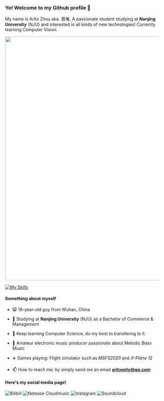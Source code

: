 ### Yo! Welcome to my Github profile 👋

My name is Aritx Zhou aka. 音唯. A passionate student studying at **Nanjing University** (NJU) and interested in all kinds of new technologies! Currently learning Computer Vision.

<img width="800" src="https://github-readme-activity-graph.vercel.app/graph?username=AritxOnly&theme=github-compact&hide_border=true&area=true" />

[![My Skills](https://skillicons.dev/icons?i=c,cpp,python,rust,kotlin,html,js,md,latex)](https://skillicons.dev)

#### Something about myself

- 😸 19-year-old guy from Wuhan, China

- 📖 Studying at **Nanjing University** (NJU) as a Bachelor of Commerce & Management

- 💪 Keep learning Computer Science, do my best to transfering to it.

- 🎹 Amateur electronic music producer passionate about Melodic *Bass Music*

- ✈️ Games playing: Flight simulator such as *MSFS2020* and *X-Plane 12*

- 📫 How to reach me: by simply send me an email **aritxonly@qq.com**

#### Here's my social media page!

![Bilibili](https://img.shields.io/badge/-Bilibili-%2300A1D6?style=flat&logo=bilibili&logoColor=%23FFFFFF&label=%20&labelColor=%23000000&color=%2300A1D6&link=https%3A%2F%2Fspace.bilibili.com%2F283375530)
![Netease Cloudmusic](https://img.shields.io/badge/-Netease%20Cloudmusic-%23D43C33?style=flat&logo=neteasecloudmusic&logoColor=%23FFFFFF&label=%20&labelColor=%23000000&color=%23D43C33&link=https%3A%2F%2Fmusic.163.com%2F%23%2Fartist%3Fid%3D34279798)
![Instagram](https://img.shields.io/badge/-Instagram-%23FF0069?style=flat&logo=instagram&logoColor=%23FFFFFF&label=%20&labelColor=%23000000&color=%23FF0069&link=https%3A%2F%2Fwww.instagram.com%2Faritxonly_music)
![Soundcloud](https://img.shields.io/badge/-Soundcloud-%23FF5500?style=flat&logo=soundcloud&logoColor=%23FFFFFF&label=%20&labelColor=%23000000&color=%23FF5500&link=https%3A%2F%2Fsoundcloud.com%2Faritx-zhou)

<!--
**AritxOnly/AritxOnly** is a ✨ _special_ ✨ repository because its `README.md` (this file) appears on your GitHub profile.

Here are some ideas to get you started:

- 🔭 I’m currently working on ...
- 🌱 I’m currently learning ...
- 👯 I’m looking to collaborate on ...
- 🤔 I’m looking for help with ...
- 💬 Ask me about ...
- 📫 How to reach me: ...
- 😄 Pronouns: ...
- ⚡ Fun fact: ...
-->
